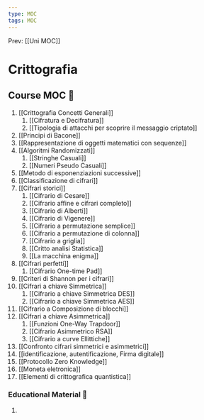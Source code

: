 ```yaml
---
type: MOC 
tags: MOC 
---
```


Prev: [[Uni MOC]]

# Crittografia

## Course MOC  📒
1. [[Crittografia Concetti Generali]]
	1. [[Cifratura e Decifratura]]
	2. [[Tipologia di attacchi per scoprire il messaggio criptato]]
2. [[Principi di Bacone]]
3. [[Rappresentazione di oggetti matematici con sequenze]]
4. [[Algoritmi Randomizzati]]
	1. [[Stringhe Casuali]]
	2. [[Numeri Pseudo Casuali]]
5. [[Metodo di esponenziazioni successive]]
6. [[Classificazione di cifrari]]
7. [[Cifrari storici]]
	1. [[Cifrario di Cesare]]
	2. [[Cifrario affine e cifrari completo]]
	3. [[Cifrario di Alberti]]
	4. [[Cifrario di Vigenere]]
	5. [[Cifrario a permutazione semplice]]
	6. [[Cifrario a permutazione di colonna]]
	7. [[Cifrario a griglia]]
	8. [[Critto analisi Statistica]]
	9. [[La macchina enigma]]
8. [[Cifrari perfetti]]
	1. [[Cifrario One-time Pad]]
9. [[Criteri di Shannon per i cifrari]]
10. [[Cifrari a chiave Simmetrica]]
	1. [[Cifrario a chiave Simmetrica DES]]
	2. [[Cifrario a chiave Simmetrica AES]]
11. [[Cifrario a Composizione di blocchi]]
12. [[Cifrari a chiave Asimmetrica]]
	1. [[Funzioni One-Way Trapdoor]]
	2. [[Cifrario Asimmetrico RSA]]
	3. [[Cifrario a curve Ellittiche]]
13. [[Confronto cifrari simmetrici e asimmetrici]]
14. [[identificazione, autentificazione, Firma digitale]]
15. [[Protocollo Zero Knowledge]]
16. [[Moneta eletronica]]
17. [[Elementi di crittografica quantistica]]


### Educational Material 🧱
1. 
